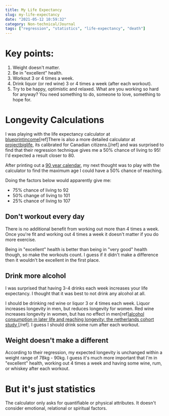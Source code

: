 ```yaml
---
title: My Life Expectancy
slug: my-life-expectancy
date: "2021-05-12 10:59:32"
category: Non-technical/Journal
tags: ["regression", "statistics", "life-expectancy", "death"]
---
```


# Key points:

1. Weight doesn't matter.
2. Be in "excellent" health.
3. Workout 3 or 4 times a week.
4. Drink liquor (or red wine) 3 or 4 times a week (after each workout).
5. Try to be happy, optimistic and relaxed. What are you working so hard for
   anyway? You need something to do, someone to love, something to hope for.

# Longevity Calculations

I was playing with the life expectancy calculator at [blueprintincome](https://www.blueprintincome.com/tools/life-expectancy-calculator-how-long-will-i-live/)[ref]There is also a more detailed
calculator at [projectbiglife](https://www.projectbiglife.ca/life-expectancy-calculator), its calibrated for Canadian citizens.[/ref] and was surprised to find that their regression technique gives me
a 50% chance of living to 95! I'd expected a result closer to 80.

After printing out a [90 year calendar]({attach}/documents/90-year-life-calendar.jpg), my next
thought was to play with the calculator to find the maximum age I could have a 50% chance of reaching.

Doing the factors below would apparently give me:

- 75% chance of living to 92
- 50% change of living to 101
- 25% chance of living to 107

## Don't workout every day

There is no additional benefit from working out more than 4 times a week.
Once you're fit and working out 4 times a week it doesn't matter if you do
more exercise.

Being in "excellent" health is better than being in "very good" health though,
so make the workouts count. I guess if it didn't make a difference then it
wouldn't be excellent in the first place.

## Drink more alcohol

I was surprised that having 3-4 drinks each week increases your life
expectancy. I thought that it was best to not drink any alcohol at all.

I should be drinking red wine or liquor 3 or 4 times each week. Liquor increases
longevity in men, but reduces longevity for women. Red wine increases longevity in
women, but has no effect in men[ref][alcohol consumption in later life and reaching longevity: the netherlands cohort study ](https://academic.oup.com/ageing/article/49/3/395/5730334)[/ref]. I guess I
should drink some rum after each workout.

## Weight doesn't make a different

According to their regression, my expected longevity is unchanged within a
weight range of 78kg - 90kg. I guess it's much more important that I'm in
"excellent" health, working out 4 times a week and having some wine, rum, or
whiskey after each workout.

# But it's just statistics

The calculator only asks for quantifiable or physical attributes. It doesn't
consider emotional, relational or spiritual factors.
